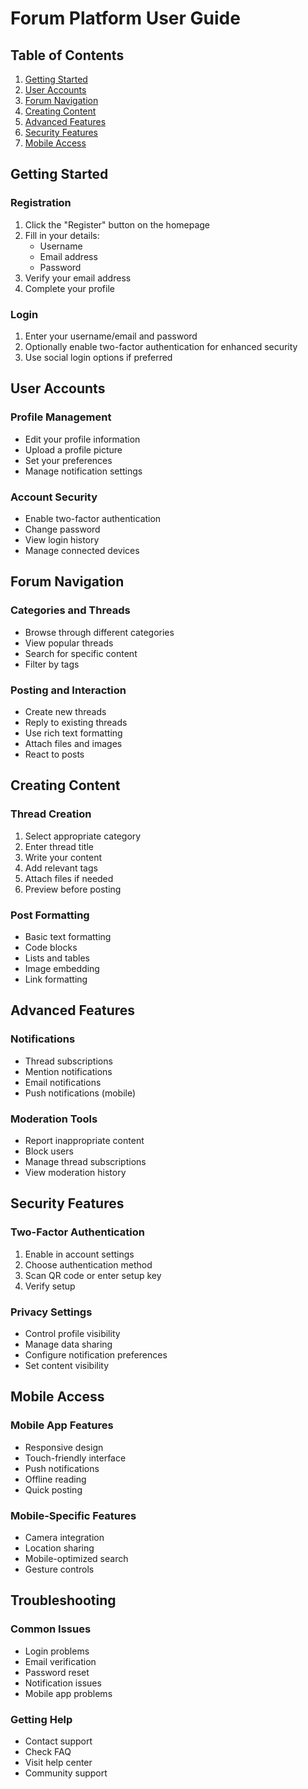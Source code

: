 # Forum Platform User Guide

## Table of Contents
1. [Getting Started](#getting-started)
2. [User Accounts](#user-accounts)
3. [Forum Navigation](#forum-navigation)
4. [Creating Content](#creating-content)
5. [Advanced Features](#advanced-features)
6. [Security Features](#security-features)
7. [Mobile Access](#mobile-access)

## Getting Started

### Registration
1. Click the "Register" button on the homepage
2. Fill in your details:
   - Username
   - Email address
   - Password
3. Verify your email address
4. Complete your profile

### Login
1. Enter your username/email and password
2. Optionally enable two-factor authentication for enhanced security
3. Use social login options if preferred

## User Accounts

### Profile Management
- Edit your profile information
- Upload a profile picture
- Set your preferences
- Manage notification settings

### Account Security
- Enable two-factor authentication
- Change password
- View login history
- Manage connected devices

## Forum Navigation

### Categories and Threads
- Browse through different categories
- View popular threads
- Search for specific content
- Filter by tags

### Posting and Interaction
- Create new threads
- Reply to existing threads
- Use rich text formatting
- Attach files and images
- React to posts

## Creating Content

### Thread Creation
1. Select appropriate category
2. Enter thread title
3. Write your content
4. Add relevant tags
5. Attach files if needed
6. Preview before posting

### Post Formatting
- Basic text formatting
- Code blocks
- Lists and tables
- Image embedding
- Link formatting

## Advanced Features

### Notifications
- Thread subscriptions
- Mention notifications
- Email notifications
- Push notifications (mobile)

### Moderation Tools
- Report inappropriate content
- Block users
- Manage thread subscriptions
- View moderation history

## Security Features

### Two-Factor Authentication
1. Enable in account settings
2. Choose authentication method
3. Scan QR code or enter setup key
4. Verify setup

### Privacy Settings
- Control profile visibility
- Manage data sharing
- Configure notification preferences
- Set content visibility

## Mobile Access

### Mobile App Features
- Responsive design
- Touch-friendly interface
- Push notifications
- Offline reading
- Quick posting

### Mobile-Specific Features
- Camera integration
- Location sharing
- Mobile-optimized search
- Gesture controls

## Troubleshooting

### Common Issues
- Login problems
- Email verification
- Password reset
- Notification issues
- Mobile app problems

### Getting Help
- Contact support
- Check FAQ
- Visit help center
- Community support 